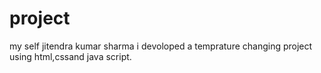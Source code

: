 # project

my self jitendra kumar sharma i devoloped a temprature changing project using html,cssand java script.
